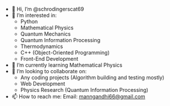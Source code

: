 - 👋 Hi, I’m @schrodingerscat69
- 👀 I’m interested in:
    -  Python
    -  Mathematical Physics
    -  Quantum Mechanics
    -  Quantum Information Processing
    -  Thermodynamics
    -  C++ (Object-Oriented Programming)
    -  Front-End Development
- 🌱 I’m currently learning Mathematical Physics 
- 💞️ I’m looking to collaborate on:
   - Any coding projects (Algorithm building and testing mostly)
   - Web Development
   - Physics Research (Quantum Information Processing)
- 📫 How to reach me:
     Email: manngandhi66@gmail.com

<!---
schrodingerscat69/schrodingerscat69 is a ✨ special ✨ repository because its `README.md` (this file) appears on your GitHub profile.
You can click the Preview link to take a look at your changes.
--->
